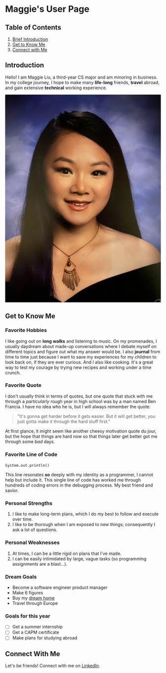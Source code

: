 # Maggie's User Page
## Table of Contents

1. [Brief Introduction](#introduction)
2. [Get to Know Me](#get-to-know-me)
3. [Connect with Me](#connect-with-me)
## Introduction
Hello! I am Maggie Liu, a third-year CS major and am minoring in business. In my college journey, I hope to make many **life-long** friends, **travel** abroad, and gain extensive **technical** working experience.

![My Image](images/myImage.jpg)

## Get to Know Me
### Favorite Hobbies
I like going out on **long walks** and listening to music. On my promenades, I usually daydream about made-up conversations where I debate myself on different topics and figure out what my answer would be. I also **journal** from time to time just because I want to save my experiences for my children to look back on, if they are ever curious. And I also like cooking. It's a great way to test my courage by trying new recipes and working under a time crunch.
### Favorite Quote
I don't usually think in terms of quotes, but one quote that stuck with me through a *particularly* rough year in high school was by a man named Ben Francia. I have no idea who he is, but I will always remember the quote:
> "It's gonna get harder before it gets easier. But it will get better, you just gotta make it through the hard stuff first."


At first glance, it might seem like another cheesy motivation quote du jour, but the hope that things are hard now so that things later get better got me through some *bad* days.

### Favorite Line of Code
`System.out.println()`

This line resonates **so** deeply with my identity as a programmer, I cannot help but include it. This single line of code has worked me through hundreds of coding errors in the debugging process. My best friend and savior.

### Personal Strengths
1. I like to make long-term plans, which I do my best to follow and execute over time. 
2. I like to be thorough when I am exposed to new things; consequently I ask a lot of questions.
   
### Personal Weaknesses
1. At times, I can be a little rigid on plans that I've made. 
2. I can be easily intimidated by large, vague tasks (so programming assignments are a blast...). 


### Dream Goals
- Become a software engineer product manager
- Make 6 figures
- Buy my [dream home](https://assets.architecturaldesigns.com/plan_assets/324992227/large/86053BW_1-nu_1568236260.jpg)
- Travel through Europe 

### Goals for this year
- [ ] Get a summer internship
- [ ] Get a CAPM certificate
- [ ] Make plans for studying abroad

## Connect With Me
Let's be friends! Connect with me on [LinkedIn](https://www.linkedin.com/in/maggie-liu-26aa53228).
